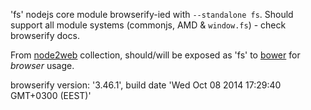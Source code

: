 'fs' nodejs core module browserify-ied with `--standalone fs`. Should support all module systems (commonjs, AMD & `window.fs`) - check browserify docs.

From [node2web](http://github.com/anodynos/node2web) collection,
should/will be exposed as 'fs' to [bower](http://bower.io) for *browser* usage.

browserify version: '3.46.1', build date 'Wed Oct 08 2014 17:29:40 GMT+0300 (EEST)'